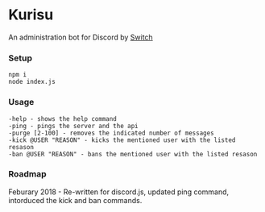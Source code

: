 # Kurisu
An administration bot for Discord by [Switch](https://twitter.com/SwitchLove)

### Setup
```
npm i
node index.js
```

### Usage
```
-help - shows the help command
-ping - pings the server and the api
-purge [2-100] - removes the indicated number of messages 
-kick @USER "REASON" - kicks the mentioned user with the listed resason
-ban @USER "REASON" - bans the mentioned user with the listed resason
```

### Roadmap
Feburary 2018 - Re-written for discord.js, updated ping command, intorduced the kick and ban commands. 
